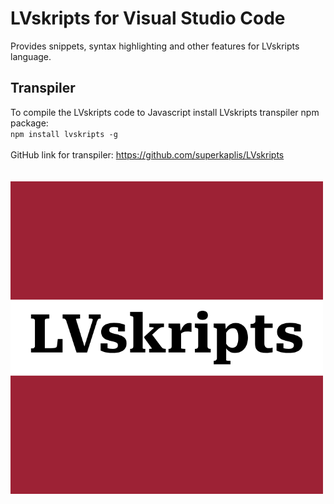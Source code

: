 # LVskripts for Visual Studio Code
Provides snippets, syntax highlighting and other features for LVskripts language.
## Transpiler
To compile the LVskripts code to Javascript install LVskripts transpiler npm package:  
    ```npm install lvskripts -g```<br>  
  GitHub link for transpiler: https://github.com/superkaplis/LVskripts    
  <br>
  <br>
  <img src="./icons/icon.png" alt="LVskripts logo" width="500">